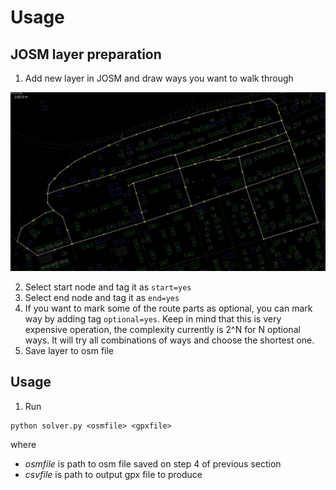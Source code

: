 # Usage

## JOSM layer preparation
1) Add new layer in JOSM and draw ways you want to walk through

![Initial layer](img/path.png)

2) Select start node and tag it as `start=yes`
3) Select end node and tag it as `end=yes` 
4) If you want to mark some of the route parts as optional, you can mark way by
adding tag `optional=yes`. Keep in mind that this is very expensive operation,
the complexity currently is 2^N for N optional ways. It will try all combinations
of ways and choose the shortest one.
5) Save layer to osm file

## Usage

1) Run 
```
python solver.py <osmfile> <gpxfile>
```
where 
 - *osmfile* is path to osm file saved on step 4 of previous section
 - *csvfile* is path to output gpx file to produce
